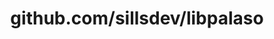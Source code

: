 ---
layout: post
title: github.com/sillsdev/libpalaso
categories: link
tags: [انگلیسی, برنامه‌نویسی]
---